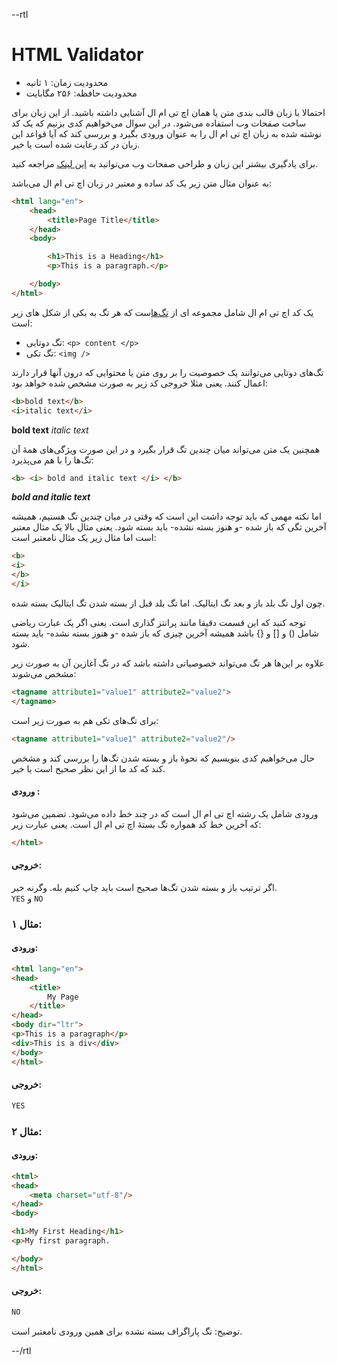 --rtl

# HTML Validator
- محدودیت زمان: ۱ ثانیه
- محدودیت حافظه: ۲۵۶ مگابایت

احتمالا با زبان قالب بندی متن یا همان اچ تی ام ال آشنایی داشته باشید.
از این زبان برای ساخت صفحات وب استفاده می‌شود.
در این سوال می‌خواهیم کدی بزنیم که یک کد نوشته شده به زبان اچ تی ام ال را به عنوان ورودی بگیرد و بررسی کند که آیا قواعد این زبان در کد رعایت شده است یا خیر.

برای یادگیری بیشتر این زبان و طراحی صفحات وب می‌توانید به [این لینک](https://www.w3schools.com/html/default.asp) مراجعه کنید.

به عنوان مثال متن زیر یک کد ساده و معتبر در زبان اچ تی ام ال می‌باشد:
```html
<html lang="en">
    <head>
        <title>Page Title</title>
    </head>
    <body>

        <h1>This is a Heading</h1>
        <p>This is a paragraph.</p>

    </body>
</html>
```
یک کد اچ تی ام ال شامل مجموعه ای از [تگ‌ها](https://www.w3schools.com/html/html_elements.asp)ست که  هر تگ به یکی از شکل های زیر است:
- تگ دوتایی:
`<p> content </p>`
- تگ تکی:
`<img />`

تگ‌های دوتایی می‌توانند یک خصوصیت را بر روی متن یا محتوایی که درون آنها قرار دارند اعمال کنند.  یعنی مثلا خروجی کد زیر به صورت مشخص شده خواهد بود:

```html
<b>bold text</b>
<i>italic text</i>
``` 
**bold text**
_italic text_

همچنین یک متن می‌تواند میان چندین تگ قرار بگیرد و در این صورت ویژگی‌های همهٔ آن تگ‌ها را با هم می‌پذیرد:
```html
<b> <i> bold and italic text </i> </b>
```
**_bold and italic text_**

اما نکته مهمی که باید توجه داشت این است که وقتی در میان چندین تگ هستیم، همیشه آخرین تگی که باز شده -و هنوز بسته نشده- باید بسته شود. یعنی مثال بالا یک مثال معتبر است اما مثال زیر یک مثال نامعتبر است:
```html
<b>
<i>
</b>
</i>
```
چون اول تگ بلد باز و بعد تگ ایتالیک. اما تگ بلد قبل از بسته شدن تگ ایتالیک بسته شده.

توجه کنید که این قسمت دقیقا مانند پرانتز گذاری است. یعنی اگر یک عبارت ریاضی شامل () و [] و {} باشد همیشه آخرین چیزی که باز شده -و هنوز بسته نشده- باید بسته شود.

علاوه بر این‌ها هر تگ می‌تواند خصوصیاتی داشته باشد که در تگ آغازین آن به صورت زیر مشخص می‌شوند:
```html
<tagname attribute1="value1" attribute2="value2">
</tagname>
```
برای تگ‌های تکی هم به صورت زیر است:
```html
<tagname attribute1="value1" attribute2="value2"/>
```
حال می‌خواهیم کدی بنویسیم که نحوهٔ باز و بسته شدن تگ‌ها را بررسی کند و مشخص کند که کد ما از این نظر صحیح است یا خیر.
#### ورودی :
ورودی شامل یک رشته اچ تی ام ال است که در چند خط داده می‌شود. تضمین می‌شود که آخرین خط کد همواره تگ بستهٔ اچ تی ام ال است. یعنی عبارت زیر:
```html
</html>
``` 
#### خروجی:
اگر ترتیب باز و بسته شدن تگ‌ها صحیح است باید چاپ کنیم بله. وگرنه خیر.  
`YES` و `NO`

### مثال ۱:
#### ورودی:
```html
<html lang="en">
<head>
    <title>
        My Page        
    </title>
</head>
<body dir="ltr">
<p>This is a paragraph</p>
<div>This is a div</div>
</body>
</html>
```
#### خروجی:
```html
YES
```
### مثال ۲:
#### ورودی:
```html
<html>
<head>
    <meta charset="utf-8"/>
</head>
<body>

<h1>My First Heading</h1>
<p>My first paragraph.

</body>
</html>
```
#### خروجی:
```html
NO
```
توضیح: تگ پاراگراف بسته نشده برای همین ورودی نامعتبر است.

--/rtl
